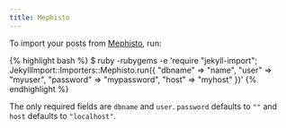 ```yaml
---
title: Mephisto
---
```


To import your posts from [Mephisto](http://www.mephistoblog.com), run:

{% highlight bash %}
$ ruby -rubygems -e 'require "jekyll-import";
    JekyllImport::Importers::Mephisto.run({
      "dbname"   => "name",
      "user"     => "myuser",
      "password" => "mypassword",
      "host"     => "myhost"
    })'
{% endhighlight %}

The only required fields are `dbname` and `user`. `password` defaults to `""`
and `host` defaults to `"localhost"`.